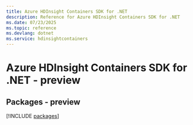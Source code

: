 ```yaml
---
title: Azure HDInsight Containers SDK for .NET
description: Reference for Azure HDInsight Containers SDK for .NET
ms.date: 07/23/2025
ms.topic: reference
ms.devlang: dotnet
ms.service: hdinsightcontainers
---
```

# Azure HDInsight Containers SDK for .NET - preview
## Packages - preview
[!INCLUDE [packages](hdinsight-containers-index.md)]